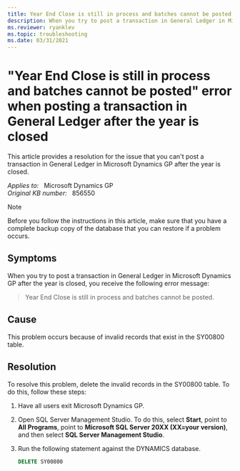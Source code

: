 ```yaml
---
title: Year End Close is still in process and batches cannot be posted error when posting a transaction after the year is closed
description: When you try to post a transaction in General Ledger in Microsoft Dynamics GP after the year is closed, you receive the error message that states Year End Close is still in process and batches cannot be posted. Provides a resolution.
ms.reviewer: ryanklev
ms.topic: troubleshooting
ms.date: 03/31/2021
---
```

# "Year End Close is still in process and batches cannot be posted" error when posting a transaction in General Ledger after the year is closed

This article provides a resolution for the issue that you can't post a transaction in General Ledger in Microsoft Dynamics GP after the year is closed.

_Applies to:_ &nbsp; Microsoft Dynamics GP  
_Original KB number:_ &nbsp; 856550

> [!NOTE]
> Before you follow the instructions in this article, make sure that you have a complete backup copy of the database that you can restore if a problem occurs.

## Symptoms

When you try to post a transaction in General Ledger in Microsoft Dynamics GP after the year is closed, you receive the following error message:

> Year End Close is still in process and batches cannot be posted.

## Cause

This problem occurs because of invalid records that exist in the SY00800 table.

## Resolution

To resolve this problem, delete the invalid records in the SY00800 table. To do this, follow these steps:

1. Have all users exit Microsoft Dynamics GP.

2. Open SQL Server Management Studio. To do this, select **Start**, point to **All Programs**, point to **Microsoft SQL Server 20XX (XX=your version)**, and then select **SQL Server Management Studio**.

3. Run the following statement against the DYNAMICS database.

   ```sql
   DELETE SY00800
   ```

